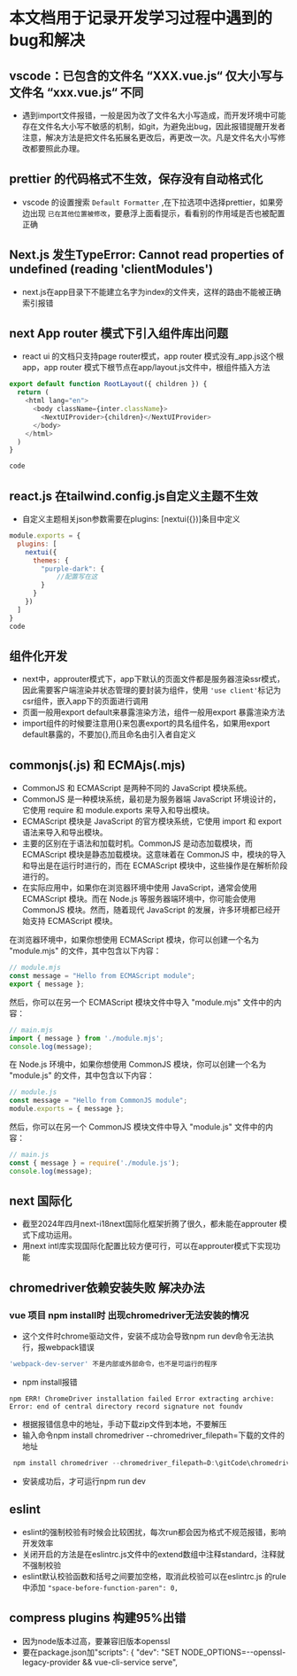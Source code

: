 # 本文档用于记录开发学习过程中遇到的bug和解决

## vscode：已包含的文件名 “XXX.vue.js“ 仅大小写与文件名 “xxx.vue.js“ 不同
- 遇到import文件报错，一般是因为改了文件名大小写造成，而开发环境中可能存在文件名大小写不敏感的机制，如git，为避免出bug，因此报错提醒开发者注意，解决方法是把文件名拓展名更改后，再更改一次。凡是文件名大小写修改都要照此办理。

## prettier 的代码格式不生效，保存没有自动格式化
- vscode 的设置搜索 `Default Formatter` ,在下拉选项中选择prettier，如果旁边出现 `已在其他位置被修改`，要悬浮上面看提示，看看别的作用域是否也被配置正确

## Next.js 发生TypeError: Cannot read properties of undefined (reading 'clientModules')
- next.js在app目录下不能建立名字为index的文件夹，这样的路由不能被正确索引报错


## next App router 模式下引入组件库出问题
- react ui 的文档只支持page router模式，app router 模式没有_app.js这个根app，app router 模式下根节点在app/layout.js文件中，根组件插入方法
``` js
export default function RootLayout({ children }) {
  return (
    <html lang="en">
      <body className={inter.className}>
        <NextUIProvider>{children}</NextUIProvider>
      </body>
    </html>
  )
}

code
```
## react.js 在tailwind.config.js自定义主题不生效
- 自定义主题相关json参数需要在plugins: [nextui({})]条目中定义
```js
module.exports = {
  plugins: [
    nextui({
      themes: {
        "purple-dark": {
            //配置写在这
        }
      }
    })
  ]
}
code
```
## 组件化开发
- next中，approuter模式下，app下默认的页面文件都是服务器渲染ssr模式，因此需要客户端渲染并状态管理的要封装为组件，使用 `'use client'`标记为csr组件，嵌入app下的页面进行调用
- 页面一般用export default来暴露渲染方法，组件一般用export 暴露渲染方法
- import组件的时候要注意用{}来包裹export的具名组件名，如果用export default暴露的，不要加{},而且命名由引入者自定义
  
## commonjs(.js) 和 ECMAjs(.mjs)
- CommonJS 和 ECMAScript 是两种不同的 JavaScript 模块系统。
- CommonJS 是一种模块系统，最初是为服务器端 JavaScript 环境设计的，它使用 require 和 module.exports 来导入和导出模块。
- ECMAScript 模块是 JavaScript 的官方模块系统，它使用 import 和 export 语法来导入和导出模块。
- 主要的区别在于语法和加载时机。CommonJS 是动态加载模块，而 ECMAScript 模块是静态加载模块。这意味着在 CommonJS 中，模块的导入和导出是在运行时进行的，而在 ECMAScript 模块中，这些操作是在解析阶段进行的。
- 在实际应用中，如果你在浏览器环境中使用 JavaScript，通常会使用 ECMAScript 模块。而在 Node.js 等服务器端环境中，你可能会使用 CommonJS 模块。然而，随着现代 JavaScript 的发展，许多环境都已经开始支持 ECMAScript 模块。


在浏览器环境中，如果你想使用 ECMAScript 模块，你可以创建一个名为 "module.mjs" 的文件，其中包含以下内容：
```JavaScript
// module.mjs
const message = "Hello from ECMAScript module";
export { message };
```
然后，你可以在另一个 ECMAScript 模块文件中导入 "module.mjs" 文件中的内容：
```JavaScript
// main.mjs
import { message } from './module.mjs';
console.log(message);
```


在 Node.js 环境中，如果你想使用 CommonJS 模块，你可以创建一个名为 "module.js" 的文件，其中包含以下内容：
```JavaScript
// module.js
const message = "Hello from CommonJS module";
module.exports = { message };
```


然后，你可以在另一个 CommonJS 模块文件中导入 "module.js" 文件中的内容：
```JavaScript
// main.js
const { message } = require('./module.js');
console.log(message);
```





## next 国际化
- 截至2024年四月next-i18next国际化框架折腾了很久，都未能在approuter 模式下成功运用。
- 用next intl库实现国际化配置比较方便可行，可以在approuter模式下实现功能

## chromedriver依赖安装失败 解决办法
### vue 项目 npm install时 出现chromedriver无法安装的情况
- 这个文件时chrome驱动文件，安装不成功会导致npm run dev命令无法执行，报webpack错误
```js
'webpack-dev-server' 不是内部或外部命令，也不是可运行的程序
```
- npm install报错
```npm
npm ERR! ChromeDriver installation failed Error extracting archive: Error: end of central directory record signature not foundv
```
- 根据报错信息中的地址，手动下载zip文件到本地，不要解压
- 输入命令npm install chromedriver --chromedriver_filepath=下载的文件的地址
```js
 npm install chromedriver --chromedriver_filepath=D:\gitCode\chromedriver_win32.zip
```
- 安装成功后，才可运行npm run dev

## eslint
- eslint的强制校验有时候会比较困扰，每次run都会因为格式不规范报错，影响开发效率
- 关闭开启的方法是在eslintrc.js文件中的extend数组中注释standard，注释就不强制校验
- eslint默认校验函数和括号之间要加空格，取消此校验可以在eslintrc.js 的rule 中添加 `"space-before-function-paren": 0,`


## compress plugins 构建95%出错
- 因为node版本过高，要兼容旧版本openssl
- 要在package.json加"scripts": {
    "dev": "SET NODE_OPTIONS=--openssl-legacy-provider && vue-cli-service serve",

